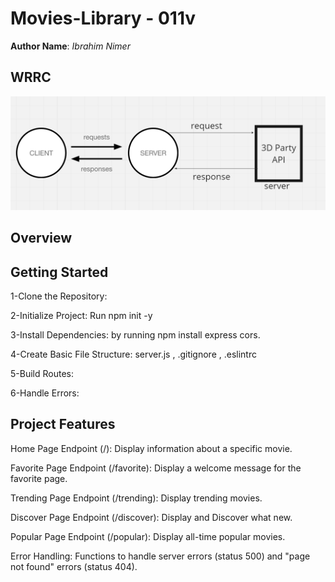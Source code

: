 # Movies-Library - 011v

**Author Name**: *Ibrahim Nimer*

## WRRC
![WRRC](img/wrrc.png)

## Overview

## Getting Started

1-Clone the Repository:

2-Initialize Project:
Run npm init -y 

3-Install Dependencies:
by running npm install express cors.

4-Create Basic File Structure:
server.js , .gitignore  , .eslintrc

5-Build Routes:

6-Handle Errors:

## Project Features
Home Page Endpoint (/): Display information about a specific movie.

Favorite Page Endpoint (/favorite): Display a welcome message for the favorite page.

Trending Page Endpoint (/trending): Display trending movies.

Discover Page Endpoint (/discover): Display and Discover what new.

Popular Page Endpoint (/popular): Display all-time popular movies.

Error Handling: Functions to handle server errors (status 500) and "page not found" errors (status 404).